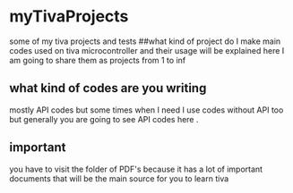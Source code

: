 # myTivaProjects
some of my tiva projects and tests
##what kind of project do I make
main codes used on tiva microcontroller and their usage will be explained here 
I am going to share them as projects from 1 to inf
## what kind of codes are you writing
mostly API codes but some times when I need I use codes without API too
but generally you are going to see API codes here .
## important
you have to visit the folder of PDF's because it has a lot of important documents that will be the main source for you to learn tiva
